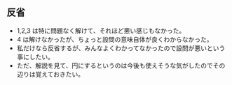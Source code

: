 ## 反省

- 1,2,3 は特に問題なく解けて、それほど悪い感じもなかった。
- 4 は解けなかったが、ちょっと設問の意味自体が良くわからなかった。
- 私だけなら反省するが、みんなよくわかってなかったので設問が悪いという事にしたい。
- ただ、解説を見て、円にするというのは今後も使えそうな気がしたのでその辺りは覚えておきたい。
